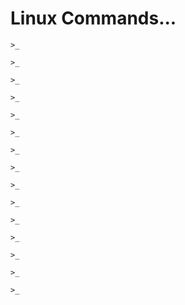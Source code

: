 # Linux Commands...

    >_  

    >_  

    >_  

    >_  

    >_  

    >_  

    >_  

    >_  

    >_  

    >_  

    >_  

    >_  

    >_  

    >_  

    >_  



